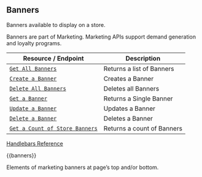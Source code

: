 ## Banners

Banners available to display on a store. 

Banners are part of Marketing. Marketing APIs support demand generation and loyalty programs.

|Resource / Endpoint|Description|
|-|-|
|[`Get All Banners`](https://developer.bigcommerce.com/api-reference/marketing/marketing-api/banners/getallbanners)|Returns a list of Banners|
|[`Create a Banner`](https://developer.bigcommerce.com/api-reference/marketing/marketing-api/banners/createabanner)|Creates a Banner|
|[`Delete All Banners`](https://developer.bigcommerce.com/api-reference/marketing/marketing-api/banners/deleteallbanners)|Deletes all Banners|
|[`Get a Banner`](https://developer.bigcommerce.com/api-reference/marketing/marketing-api/banners/getabanner)|Returns a Single Banner|
|[`Update a Banner`](https://developer.bigcommerce.com/api-reference/marketing/marketing-api/banners/updateabanner)|Updates a Banner|
|[`Delete a Banner`](https://developer.bigcommerce.com/api-reference/marketing/marketing-api/banners/deleteabanner)|Deletes a Banner|
|[`Get a Count of Store Banners`](https://developer.bigcommerce.com/api-reference/marketing/marketing-api/banners/getacountofbanners)|Returns a count of Banners|

[Handlebars Reference](https://developer.bigcommerce.com/stencil-docs/reference-docs/global-objects-and-properties/new-subpage)

{{banners}}

Elements of marketing banners at page’s top and/or bottom.